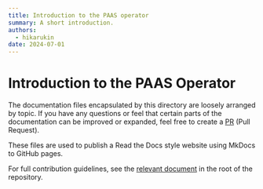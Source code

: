 ```yaml
---
title: Introduction to the PAAS operator
summary: A short introduction.
authors:
  - hikarukin
date: 2024-07-01
---
```


Introduction to the PAAS Operator
=================================

The documentation files encapsulated by this directory are loosely arranged by
topic. If you have any questions or feel that certain parts of the documentation
can be improved or expanded, feel free to create a [PR](https://github.com/belastingdienst/opr-paas/pulls)
(Pull Request).

These files are used to publish a Read the Docs style website using MkDocs to GitHub pages.

For full contribution guidelines, see the [relevant document](../CONTRIBUTING.md)
in the root of the repository.
